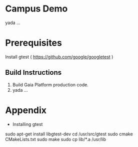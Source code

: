 # Campus Demo
yada ...

# Prerequisites
Install gtest ( https://github.com/google/googletest )

## Build Instructions
1. Build Gaia Platform production code.
2. yada ...






# Appendix

- Installing gtest

sudo apt-get install libgtest-dev
cd /usr/src/gtest
sudo cmake CMakeLists.txt
sudo make
sudo cp lib/*.a /usr/lib